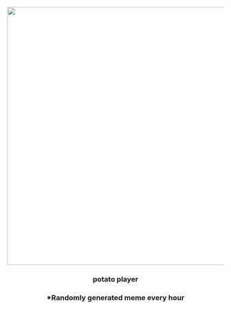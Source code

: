 <p align="center">
        <img src="https://i.redd.it/zw6h4w5akmx81.jpg" width="600" height="600">
        </p>
        <h3 align="center">potato player</h3>
        <h3 align="center">*Randomly generated meme every hour</h3>
    